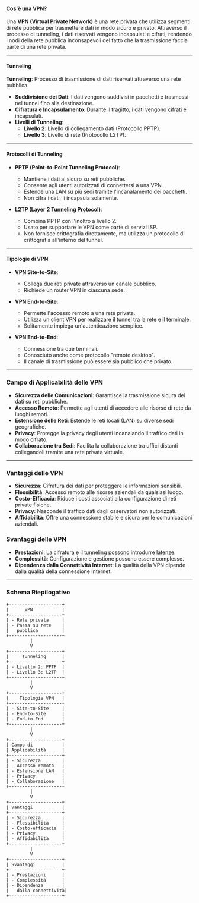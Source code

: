 
#### Cos'è una VPN?

Una **VPN (Virtual Private Network)** è una rete privata che utilizza segmenti di rete pubblica per trasmettere dati in modo sicuro e privato. Attraverso il processo di tunneling, i dati riservati vengono incapsulati e cifrati, rendendo i nodi della rete pubblica inconsapevoli del fatto che la trasmissione faccia parte di una rete privata.

---

#### Tunneling

**Tunneling**: Processo di trasmissione di dati riservati attraverso una rete pubblica.

- **Suddivisione dei Dati**: I dati vengono suddivisi in pacchetti e trasmessi nel tunnel fino alla destinazione.
- **Cifratura e Incapsulamento**: Durante il tragitto, i dati vengono cifrati e incapsulati.
- **Livelli di Tunneling**:
  - **Livello 2**: Livello di collegamento dati (Protocollo PPTP).
  - **Livello 3**: Livello di rete (Protocollo L2TP).

---

#### Protocolli di Tunneling

- **PPTP (Point-to-Point Tunneling Protocol)**:
  - Mantiene i dati al sicuro su reti pubbliche.
  - Consente agli utenti autorizzati di connettersi a una VPN.
  - Estende una LAN su più sedi tramite l'incanalamento dei pacchetti.
  - Non cifra i dati, li incapsula solamente.

- **L2TP (Layer 2 Tunneling Protocol)**:
  - Combina PPTP con l'inoltro a livello 2.
  - Usato per supportare le VPN come parte di servizi ISP.
  - Non fornisce crittografia direttamente, ma utilizza un protocollo di crittografia all'interno del tunnel.

---

#### Tipologie di VPN

- **VPN Site-to-Site**:
  - Collega due reti private attraverso un canale pubblico.
  - Richiede un router VPN in ciascuna sede.

- **VPN End-to-Site**:
  - Permette l'accesso remoto a una rete privata.
  - Utilizza un client VPN per realizzare il tunnel tra la rete e il terminale.
  - Solitamente impiega un'autenticazione semplice.

- **VPN End-to-End**:
  - Connessione tra due terminali.
  - Conosciuto anche come protocollo "remote desktop".
  - Il canale di trasmissione può essere sia pubblico che privato.

---

### Campo di Applicabilità delle VPN

- **Sicurezza delle Comunicazioni**: Garantisce la trasmissione sicura dei dati su reti pubbliche.
- **Accesso Remoto**: Permette agli utenti di accedere alle risorse di rete da luoghi remoti.
- **Estensione delle Reti**: Estende le reti locali (LAN) su diverse sedi geografiche.
- **Privacy**: Protegge la privacy degli utenti incanalando il traffico dati in modo cifrato.
- **Collaborazione tra Sedi**: Facilita la collaborazione tra uffici distanti collegandoli tramite una rete privata virtuale.

---

### Vantaggi delle VPN

- **Sicurezza**: Cifratura dei dati per proteggere le informazioni sensibili.
- **Flessibilità**: Accesso remoto alle risorse aziendali da qualsiasi luogo.
- **Costo-Efficacia**: Riduce i costi associati alla configurazione di reti private fisiche.
- **Privacy**: Nasconde il traffico dati dagli osservatori non autorizzati.
- **Affidabilità**: Offre una connessione stabile e sicura per le comunicazioni aziendali.

### Svantaggi delle VPN

- **Prestazioni**: La cifratura e il tunneling possono introdurre latenze.
- **Complessità**: Configurazione e gestione possono essere complesse.
- **Dipendenza dalla Connettività Internet**: La qualità della VPN dipende dalla qualità della connessione Internet.

---

### Schema Riepilogativo

```plaintext
+--------------------+
|      VPN           |
+--------------------+
| - Rete privata     |
| - Passa su rete    |
|   pubblica         |
+--------------------+
         |
         V
+--------------------+
|     Tunneling      |
+--------------------+
| - Livello 2: PPTP  |
| - Livello 3: L2TP  |
+--------------------+
         |
         V
+--------------------+
|    Tipologie VPN   |
+--------------------+
| - Site-to-Site     |
| - End-to-Site      |
| - End-to-End       |
+--------------------+
         |
         V
+--------------------+
| Campo di           |
| Applicabilità      |
+--------------------+
| - Sicurezza        |
| - Accesso remoto   |
| - Estensione LAN   |
| - Privacy          |
| - Collaborazione   |
+--------------------+
         |
         V
+--------------------+
| Vantaggi           |
+--------------------+
| - Sicurezza        |
| - Flessibilità     |
| - Costo-efficacia  |
| - Privacy          |
| - Affidabilità     |
+--------------------+
         |
         V
+--------------------+
| Svantaggi          |
+--------------------+
| - Prestazioni      |
| - Complessità      |
| - Dipendenza       |
|   dalla connettività|
+--------------------+
```